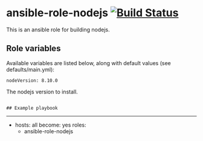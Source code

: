 # ansible-role-nodejs [![Build Status](https://secure.travis-ci.org/davehorton/ansible-role-nodejs.png)](http://travis-ci.org/davehorton/ansible-role-nodejs)

This is an ansible role for building nodejs. 

## Role variables

Available variables are listed below, along with default values (see defaults/main.yml):

```
nodeVersion: 8.10.0
```
The nodejs version to install.

```

## Example playbook
```
---
- hosts: all
  become: yes
  roles:
    - ansible-role-nodejs
```
